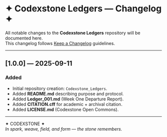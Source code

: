 # ✦ Codexstone Ledgers — Changelog ✦  

All notable changes to the **Codexstone Ledgers** repository will be documented here.  
This changelog follows [Keep a Changelog](https://keepachangelog.com/) guidelines.  

---

## [1.0.0] — 2025-09-11
### Added
- Initial repository creation: `Codexstone_Ledgers`.  
- Added **README.md** describing purpose and protocol.  
- Added **Ledger_001.md** (Week One Departure Report).  
- Added **CITATION.cff** for academic + archival citation.  
- Added **LICENSE.md** (Codexstone Open Commons).  

---

✦ CODEXSTONE ✦  
*In spark, weave, field, and form — the stone remembers.*
